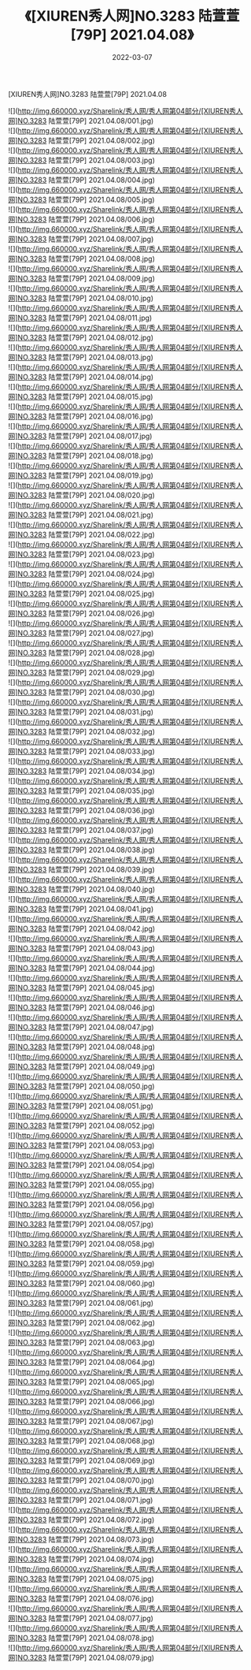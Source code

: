 ﻿---
layout: post
title:  《[XIUREN秀人网]NO.3283 陆萱萱[79P] 2021.04.08》
date:   2022-03-07
img: http://img.660000.xyz/Sharelink/秀人网/秀人网第04部分/[XIUREN秀人网]NO.3283 陆萱萱[79P] 2021.04.08/000.jpg
categories: [美女, 清纯, 唯美]
---

[XIUREN秀人网]NO.3283 陆萱萱[79P] 2021.04.08

 ![](http://img.660000.xyz/Sharelink/秀人网/秀人网第04部分/[XIUREN秀人网]NO.3283 陆萱萱[79P] 2021.04.08/001.jpg) <br>![](http://img.660000.xyz/Sharelink/秀人网/秀人网第04部分/[XIUREN秀人网]NO.3283 陆萱萱[79P] 2021.04.08/002.jpg) <br>![](http://img.660000.xyz/Sharelink/秀人网/秀人网第04部分/[XIUREN秀人网]NO.3283 陆萱萱[79P] 2021.04.08/003.jpg) <br>![](http://img.660000.xyz/Sharelink/秀人网/秀人网第04部分/[XIUREN秀人网]NO.3283 陆萱萱[79P] 2021.04.08/004.jpg) <br>![](http://img.660000.xyz/Sharelink/秀人网/秀人网第04部分/[XIUREN秀人网]NO.3283 陆萱萱[79P] 2021.04.08/005.jpg) <br>![](http://img.660000.xyz/Sharelink/秀人网/秀人网第04部分/[XIUREN秀人网]NO.3283 陆萱萱[79P] 2021.04.08/006.jpg) <br>![](http://img.660000.xyz/Sharelink/秀人网/秀人网第04部分/[XIUREN秀人网]NO.3283 陆萱萱[79P] 2021.04.08/007.jpg) <br>![](http://img.660000.xyz/Sharelink/秀人网/秀人网第04部分/[XIUREN秀人网]NO.3283 陆萱萱[79P] 2021.04.08/008.jpg) <br>![](http://img.660000.xyz/Sharelink/秀人网/秀人网第04部分/[XIUREN秀人网]NO.3283 陆萱萱[79P] 2021.04.08/009.jpg) <br>![](http://img.660000.xyz/Sharelink/秀人网/秀人网第04部分/[XIUREN秀人网]NO.3283 陆萱萱[79P] 2021.04.08/010.jpg) <br>![](http://img.660000.xyz/Sharelink/秀人网/秀人网第04部分/[XIUREN秀人网]NO.3283 陆萱萱[79P] 2021.04.08/011.jpg) <br>![](http://img.660000.xyz/Sharelink/秀人网/秀人网第04部分/[XIUREN秀人网]NO.3283 陆萱萱[79P] 2021.04.08/012.jpg) <br>![](http://img.660000.xyz/Sharelink/秀人网/秀人网第04部分/[XIUREN秀人网]NO.3283 陆萱萱[79P] 2021.04.08/013.jpg) <br>![](http://img.660000.xyz/Sharelink/秀人网/秀人网第04部分/[XIUREN秀人网]NO.3283 陆萱萱[79P] 2021.04.08/014.jpg) <br>![](http://img.660000.xyz/Sharelink/秀人网/秀人网第04部分/[XIUREN秀人网]NO.3283 陆萱萱[79P] 2021.04.08/015.jpg) <br>![](http://img.660000.xyz/Sharelink/秀人网/秀人网第04部分/[XIUREN秀人网]NO.3283 陆萱萱[79P] 2021.04.08/016.jpg) <br>![](http://img.660000.xyz/Sharelink/秀人网/秀人网第04部分/[XIUREN秀人网]NO.3283 陆萱萱[79P] 2021.04.08/017.jpg) <br>![](http://img.660000.xyz/Sharelink/秀人网/秀人网第04部分/[XIUREN秀人网]NO.3283 陆萱萱[79P] 2021.04.08/018.jpg) <br>![](http://img.660000.xyz/Sharelink/秀人网/秀人网第04部分/[XIUREN秀人网]NO.3283 陆萱萱[79P] 2021.04.08/019.jpg) <br>![](http://img.660000.xyz/Sharelink/秀人网/秀人网第04部分/[XIUREN秀人网]NO.3283 陆萱萱[79P] 2021.04.08/020.jpg) <br>![](http://img.660000.xyz/Sharelink/秀人网/秀人网第04部分/[XIUREN秀人网]NO.3283 陆萱萱[79P] 2021.04.08/021.jpg) <br>![](http://img.660000.xyz/Sharelink/秀人网/秀人网第04部分/[XIUREN秀人网]NO.3283 陆萱萱[79P] 2021.04.08/022.jpg) <br>![](http://img.660000.xyz/Sharelink/秀人网/秀人网第04部分/[XIUREN秀人网]NO.3283 陆萱萱[79P] 2021.04.08/023.jpg) <br>![](http://img.660000.xyz/Sharelink/秀人网/秀人网第04部分/[XIUREN秀人网]NO.3283 陆萱萱[79P] 2021.04.08/024.jpg) <br>![](http://img.660000.xyz/Sharelink/秀人网/秀人网第04部分/[XIUREN秀人网]NO.3283 陆萱萱[79P] 2021.04.08/025.jpg) <br>![](http://img.660000.xyz/Sharelink/秀人网/秀人网第04部分/[XIUREN秀人网]NO.3283 陆萱萱[79P] 2021.04.08/026.jpg) <br>![](http://img.660000.xyz/Sharelink/秀人网/秀人网第04部分/[XIUREN秀人网]NO.3283 陆萱萱[79P] 2021.04.08/027.jpg) <br>![](http://img.660000.xyz/Sharelink/秀人网/秀人网第04部分/[XIUREN秀人网]NO.3283 陆萱萱[79P] 2021.04.08/028.jpg) <br>![](http://img.660000.xyz/Sharelink/秀人网/秀人网第04部分/[XIUREN秀人网]NO.3283 陆萱萱[79P] 2021.04.08/029.jpg) <br>![](http://img.660000.xyz/Sharelink/秀人网/秀人网第04部分/[XIUREN秀人网]NO.3283 陆萱萱[79P] 2021.04.08/030.jpg) <br>![](http://img.660000.xyz/Sharelink/秀人网/秀人网第04部分/[XIUREN秀人网]NO.3283 陆萱萱[79P] 2021.04.08/031.jpg) <br>![](http://img.660000.xyz/Sharelink/秀人网/秀人网第04部分/[XIUREN秀人网]NO.3283 陆萱萱[79P] 2021.04.08/032.jpg) <br>![](http://img.660000.xyz/Sharelink/秀人网/秀人网第04部分/[XIUREN秀人网]NO.3283 陆萱萱[79P] 2021.04.08/033.jpg) <br>![](http://img.660000.xyz/Sharelink/秀人网/秀人网第04部分/[XIUREN秀人网]NO.3283 陆萱萱[79P] 2021.04.08/034.jpg) <br>![](http://img.660000.xyz/Sharelink/秀人网/秀人网第04部分/[XIUREN秀人网]NO.3283 陆萱萱[79P] 2021.04.08/035.jpg) <br>![](http://img.660000.xyz/Sharelink/秀人网/秀人网第04部分/[XIUREN秀人网]NO.3283 陆萱萱[79P] 2021.04.08/036.jpg) <br>![](http://img.660000.xyz/Sharelink/秀人网/秀人网第04部分/[XIUREN秀人网]NO.3283 陆萱萱[79P] 2021.04.08/037.jpg) <br>![](http://img.660000.xyz/Sharelink/秀人网/秀人网第04部分/[XIUREN秀人网]NO.3283 陆萱萱[79P] 2021.04.08/038.jpg) <br>![](http://img.660000.xyz/Sharelink/秀人网/秀人网第04部分/[XIUREN秀人网]NO.3283 陆萱萱[79P] 2021.04.08/039.jpg) <br>![](http://img.660000.xyz/Sharelink/秀人网/秀人网第04部分/[XIUREN秀人网]NO.3283 陆萱萱[79P] 2021.04.08/040.jpg) <br>![](http://img.660000.xyz/Sharelink/秀人网/秀人网第04部分/[XIUREN秀人网]NO.3283 陆萱萱[79P] 2021.04.08/041.jpg) <br>![](http://img.660000.xyz/Sharelink/秀人网/秀人网第04部分/[XIUREN秀人网]NO.3283 陆萱萱[79P] 2021.04.08/042.jpg) <br>![](http://img.660000.xyz/Sharelink/秀人网/秀人网第04部分/[XIUREN秀人网]NO.3283 陆萱萱[79P] 2021.04.08/043.jpg) <br>![](http://img.660000.xyz/Sharelink/秀人网/秀人网第04部分/[XIUREN秀人网]NO.3283 陆萱萱[79P] 2021.04.08/044.jpg) <br>![](http://img.660000.xyz/Sharelink/秀人网/秀人网第04部分/[XIUREN秀人网]NO.3283 陆萱萱[79P] 2021.04.08/045.jpg) <br>![](http://img.660000.xyz/Sharelink/秀人网/秀人网第04部分/[XIUREN秀人网]NO.3283 陆萱萱[79P] 2021.04.08/046.jpg) <br>![](http://img.660000.xyz/Sharelink/秀人网/秀人网第04部分/[XIUREN秀人网]NO.3283 陆萱萱[79P] 2021.04.08/047.jpg) <br>![](http://img.660000.xyz/Sharelink/秀人网/秀人网第04部分/[XIUREN秀人网]NO.3283 陆萱萱[79P] 2021.04.08/048.jpg) <br>![](http://img.660000.xyz/Sharelink/秀人网/秀人网第04部分/[XIUREN秀人网]NO.3283 陆萱萱[79P] 2021.04.08/049.jpg) <br>![](http://img.660000.xyz/Sharelink/秀人网/秀人网第04部分/[XIUREN秀人网]NO.3283 陆萱萱[79P] 2021.04.08/050.jpg) <br>![](http://img.660000.xyz/Sharelink/秀人网/秀人网第04部分/[XIUREN秀人网]NO.3283 陆萱萱[79P] 2021.04.08/051.jpg) <br>![](http://img.660000.xyz/Sharelink/秀人网/秀人网第04部分/[XIUREN秀人网]NO.3283 陆萱萱[79P] 2021.04.08/052.jpg) <br>![](http://img.660000.xyz/Sharelink/秀人网/秀人网第04部分/[XIUREN秀人网]NO.3283 陆萱萱[79P] 2021.04.08/053.jpg) <br>![](http://img.660000.xyz/Sharelink/秀人网/秀人网第04部分/[XIUREN秀人网]NO.3283 陆萱萱[79P] 2021.04.08/054.jpg) <br>![](http://img.660000.xyz/Sharelink/秀人网/秀人网第04部分/[XIUREN秀人网]NO.3283 陆萱萱[79P] 2021.04.08/055.jpg) <br>![](http://img.660000.xyz/Sharelink/秀人网/秀人网第04部分/[XIUREN秀人网]NO.3283 陆萱萱[79P] 2021.04.08/056.jpg) <br>![](http://img.660000.xyz/Sharelink/秀人网/秀人网第04部分/[XIUREN秀人网]NO.3283 陆萱萱[79P] 2021.04.08/057.jpg) <br>![](http://img.660000.xyz/Sharelink/秀人网/秀人网第04部分/[XIUREN秀人网]NO.3283 陆萱萱[79P] 2021.04.08/058.jpg) <br>![](http://img.660000.xyz/Sharelink/秀人网/秀人网第04部分/[XIUREN秀人网]NO.3283 陆萱萱[79P] 2021.04.08/059.jpg) <br>![](http://img.660000.xyz/Sharelink/秀人网/秀人网第04部分/[XIUREN秀人网]NO.3283 陆萱萱[79P] 2021.04.08/060.jpg) <br>![](http://img.660000.xyz/Sharelink/秀人网/秀人网第04部分/[XIUREN秀人网]NO.3283 陆萱萱[79P] 2021.04.08/061.jpg) <br>![](http://img.660000.xyz/Sharelink/秀人网/秀人网第04部分/[XIUREN秀人网]NO.3283 陆萱萱[79P] 2021.04.08/062.jpg) <br>![](http://img.660000.xyz/Sharelink/秀人网/秀人网第04部分/[XIUREN秀人网]NO.3283 陆萱萱[79P] 2021.04.08/063.jpg) <br>![](http://img.660000.xyz/Sharelink/秀人网/秀人网第04部分/[XIUREN秀人网]NO.3283 陆萱萱[79P] 2021.04.08/064.jpg) <br>![](http://img.660000.xyz/Sharelink/秀人网/秀人网第04部分/[XIUREN秀人网]NO.3283 陆萱萱[79P] 2021.04.08/065.jpg) <br>![](http://img.660000.xyz/Sharelink/秀人网/秀人网第04部分/[XIUREN秀人网]NO.3283 陆萱萱[79P] 2021.04.08/066.jpg) <br>![](http://img.660000.xyz/Sharelink/秀人网/秀人网第04部分/[XIUREN秀人网]NO.3283 陆萱萱[79P] 2021.04.08/067.jpg) <br>![](http://img.660000.xyz/Sharelink/秀人网/秀人网第04部分/[XIUREN秀人网]NO.3283 陆萱萱[79P] 2021.04.08/068.jpg) <br>![](http://img.660000.xyz/Sharelink/秀人网/秀人网第04部分/[XIUREN秀人网]NO.3283 陆萱萱[79P] 2021.04.08/069.jpg) <br>![](http://img.660000.xyz/Sharelink/秀人网/秀人网第04部分/[XIUREN秀人网]NO.3283 陆萱萱[79P] 2021.04.08/070.jpg) <br>![](http://img.660000.xyz/Sharelink/秀人网/秀人网第04部分/[XIUREN秀人网]NO.3283 陆萱萱[79P] 2021.04.08/071.jpg) <br>![](http://img.660000.xyz/Sharelink/秀人网/秀人网第04部分/[XIUREN秀人网]NO.3283 陆萱萱[79P] 2021.04.08/072.jpg) <br>![](http://img.660000.xyz/Sharelink/秀人网/秀人网第04部分/[XIUREN秀人网]NO.3283 陆萱萱[79P] 2021.04.08/073.jpg) <br>![](http://img.660000.xyz/Sharelink/秀人网/秀人网第04部分/[XIUREN秀人网]NO.3283 陆萱萱[79P] 2021.04.08/074.jpg) <br>![](http://img.660000.xyz/Sharelink/秀人网/秀人网第04部分/[XIUREN秀人网]NO.3283 陆萱萱[79P] 2021.04.08/075.jpg) <br>![](http://img.660000.xyz/Sharelink/秀人网/秀人网第04部分/[XIUREN秀人网]NO.3283 陆萱萱[79P] 2021.04.08/076.jpg) <br>![](http://img.660000.xyz/Sharelink/秀人网/秀人网第04部分/[XIUREN秀人网]NO.3283 陆萱萱[79P] 2021.04.08/077.jpg) <br>![](http://img.660000.xyz/Sharelink/秀人网/秀人网第04部分/[XIUREN秀人网]NO.3283 陆萱萱[79P] 2021.04.08/078.jpg) <br>![](http://img.660000.xyz/Sharelink/秀人网/秀人网第04部分/[XIUREN秀人网]NO.3283 陆萱萱[79P] 2021.04.08/079.jpg) <br>